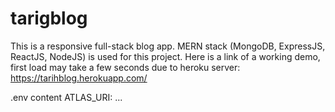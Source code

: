 # tarigblog
This is a responsive full-stack blog app. MERN stack (MongoDB, ExpressJS, ReactJS, NodeJS) is used for this project. Here is a link of a working demo, first load may take a few seconds due to heroku server: https://tarihblog.herokuapp.com/

.env content ATLAS_URI: ...
